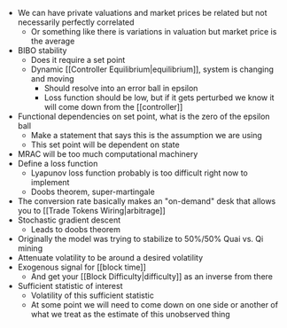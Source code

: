 - We can have private valuations and market prices be related but not necessarily perfectly correlated
	- Or something like there is variations in valuation but market price is the average
- BIBO stability
	- Does it require a set point
	- Dynamic [[Controller Equilibrium|equilibrium]], system is changing and moving 
		- Should resolve into an error ball in epsilon
		- Loss function should be low, but if it gets perturbed we know it will come down from the [[controller]]
- Functional dependencies on set point, what is the zero of the epsilon ball
	- Make a statement that says this is the assumption we are using
	- This set point will be dependent on state
- MRAC will be too much computational machinery
- Define a loss function
	- Lyapunov loss function probably is too difficult right now to implement
	- Doobs theorem, super-martingale
- The conversion rate basically makes an "on-demand" desk that allows you to [[Trade Tokens Wiring|arbitrage]]
- Stochastic gradient descent
	- Leads to doobs theorem
- Originally the model was trying to stabilize to 50%/50% Quai vs. Qi mining
- Attenuate volatility to be around a desired volatility
- Exogenous signal for [[block time]]
	- And get your [[Block Difficulty|difficulty]] as an inverse from there
- Sufficient statistic of interest
	- Volatility of this sufficient statistic
	- At some point we will need to come down on one side or another of what we treat as the estimate of this unobserved thing